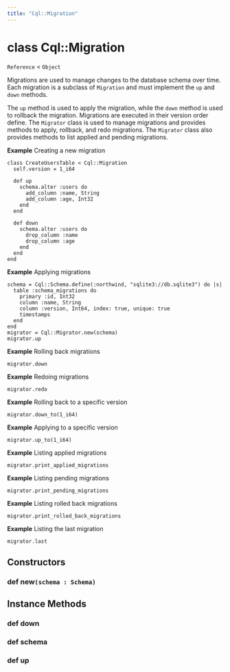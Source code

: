 ```yaml
---
title: "Cql::Migration"
---
```


# class Cql::Migration

`Reference` < `Object`

Migrations are used to manage changes to the database schema over time.
Each migration is a subclass of `Migration` and must implement the `up` and `down` methods.

The `up` method is used to apply the migration, while the `down` method is used to rollback the migration.
Migrations are executed in their version order define.
The `Migrator` class is used to manage migrations and provides methods to apply, rollback, and redo migrations.
The `Migrator` class also provides methods to list applied and pending migrations.

**Example** Creating a new migration

```crystal
class CreateUsersTable < Cql::Migration
  self.version = 1_i64

  def up
    schema.alter :users do
      add_column :name, String
      add_column :age, Int32
    end
  end

  def down
    schema.alter :users do
      drop_column :name
      drop_column :age
    end
  end
end
```

**Example** Applying migrations

```crystal
schema = Cql::Schema.define(:northwind, "sqlite3://db.sqlite3") do |s|
  table :schema_migrations do
    primary :id, Int32
    column :name, String
    column :version, Int64, index: true, unique: true
    timestamps
  end
end
migrator = Cql::Migrator.new(schema)
migrator.up
```

**Example** Rolling back migrations

```crystal
migrator.down
```

**Example** Redoing migrations

```crystal
migrator.redo
```

**Example** Rolling back to a specific version

```crystal
migrator.down_to(1_i64)
```

**Example** Applying to a specific version

```crystal
migrator.up_to(1_i64)
```

**Example** Listing applied migrations

```crystal
migrator.print_applied_migrations
```

**Example** Listing pending migrations

```crystal
migrator.print_pending_migrations
```

**Example** Listing rolled back migrations

```crystal
migrator.print_rolled_back_migrations
```

**Example** Listing the last migration

```crystal
migrator.last
```

## Constructors

### def new`(schema : Schema)`

## Instance Methods

### def down

### def schema

### def up
